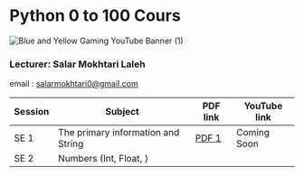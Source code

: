 # Python 0 to 100 Cours

  
![Blue and Yellow Gaming YouTube Banner (1)](https://user-images.githubusercontent.com/75142232/223542046-c12bdbb9-ef1b-4842-b377-8e1035879d8a.png)
  
### Lecturer: Salar Mokhtari Laleh
email : salarmokhtari0@gmail.com



| Session | Subject | PDF link | YouTube link |
| --- | --- | --- | --- |
| SE 1 | The primary information and String |  [PDF 1](https://github.com/Salar-Code-2023/Python/blob/main/01_SE01_Python.pdf) | Coming Soon |
| SE 2  | Numbers (Int, Float, ) | | |

